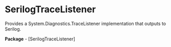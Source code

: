 # SerilogTraceListener

Provides a System.Diagnostics.TraceListener implementation that outputs to Serilog.

**Package** - [SerilogTraceListener]
